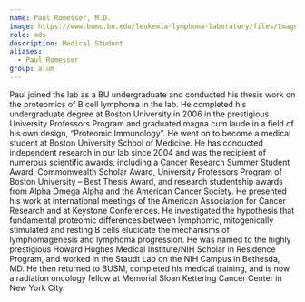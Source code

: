 ```yaml
---
name: Paul Romesser, M.D.
image: https://www.bumc.bu.edu/leukemia-lymphoma-laboratory/files/Images/Paul.jpg
role: mds
description: Medical Student
aliases:
  - Paul Romesser
group: alum
---
```


Paul joined the lab as a BU undergraduate and conducted his thesis work on the proteomics of B cell lymphoma in the lab. He completed his undergraduate degree at Boston University in 2006 in the prestigious University Professors Program and graduated magna cum laude in a field of his own design, “Proteomic Immunology”. He went on to become a medical student at Boston University School of Medicine. He has conducted independent research in our lab since 2004 and was the recipient of numerous scientific awards, including a Cancer Research Summer Student Award, Commonwealth Scholar Award, University Professors Program of Boston University – Best Thesis Award, and research studentship awards from Alpha Omega Alpha and the American Cancer Society. He presented his work at international meetings of the American Association for Cancer Research and at Keystone Conferences. He investigated the hypothesis that fundamental proteomic differences between lymphomic, mitogenically stimulated and resting B cells elucidate the mechanisms of lymphomagenesis and lymphoma progression. He was named to the highly prestigious Howard Hughes Medical Institute/NIH Scholar in Residence Program, and worked in the Staudt Lab on the NIH Campus in Bethesda, MD. He then returned to BUSM, completed his medical training, and is now a radiation oncology fellow at Memorial Sloan Kettering Cancer Center in New York City.

